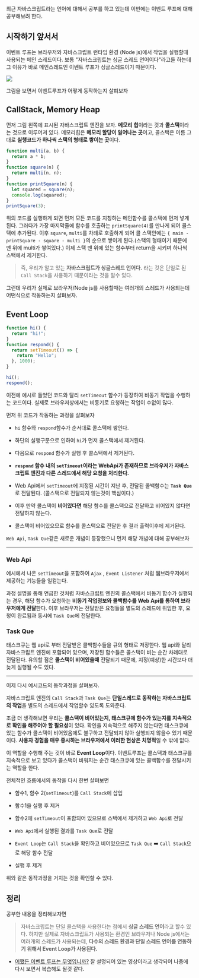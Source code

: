 최근 자바스크립트라는 언어에 대해서 공부를 하고 있는데 이번에는 이벤트 루프에 대해 공부해보려 한다.

## 시작하기 앞서서

이벤트 루프는 브라우저와 자바스크립트 런타임 환경 (Node js)에서 작업을 실행할때 사용되는 메인 스레드이다.
보통 "자바스크립트는 싱글 스레드 언어이다"라고들 하는데 그 이유가 바로 메인스레드인 이벤트 루프가 싱글스레드이기 때문이다.

![](https://velog.velcdn.com/images/cnffjd95/post/0947b129-0ae9-4822-bc36-20134279d450/image.png)

그림을 보면서 이벤트루프가 어떻게 동작하는지 살펴보자

## CallStack, Memory Heap

먼저 그림 왼쪽에 표시된 자바스크립트 엔진을 보자.
**메모리 힙**이라는 것과 **콜스택**이라는 것으로 이루어져 있다. 메모리힙은 **메모리 할당이 일어나는 곳**이고, 콜스택은 이름 그대로 **실행코드가 하나씩 스택의 형태로 쌓이는 곳**이다.

```javascript
function multi(a, b) {
  return a * b;
}
function square(n) {
  return multi(n, n);
}
function printSquare(n) {
  let squared = square(n);
  console.log(squared);
}
printSquare(3);
```

위의 코드를 실행하게 되면 먼저 모든 코드를 지칭하는 메인함수를 콜스택에 먼저 넣게 된다. 그러다가 가장 마지막줄에 함수를 호출하는 `printSquare(4)`를 만나게 되어 콜스택에 추가된다. 이후 `square`, `multi`를 차례로 호출하게 되어 콜 스택안에는 `{ main - printSquare - square - multi }`의 순으로 쌓이게 된다.(스택의 형태이기 때문에 맨 위에 multi가 쌓여있다.)
이제 스택 맨 위에 있는 함수부터 return을 시키며 하나씩 스택에서 제거한다.

> 즉, 우리가 알고 있는 **자바스크립트가 싱글스레드 언어다.** 라는 것은 단일로 된 `Call Stack`을 사용하기 때문이라는 것을 알수 있다.

그런데 우리가 실제로 브라우저/Node js를 사용할때는 여러개의 스레드가 사용되는데 어떤식으로 작동하는지 살펴보자.

## Event Loop

```javascript
function hi() {
  return "hi!";
}
function respond() {
  return setTimeout(() => {
    return "Hello";
  }, 1000);
}

hi();
respond();
```

이전에 예시로 들었던 코드와 달리 `setTimeout` 함수가 등장하여 비동기 작업을 수행하는 코드이다. 실제로 브라우저상에서는 비동기로 요청하는 작업이 수없이 많다.

먼저 위 코드가 작동하는 과정을 살펴보자

- `hi` 함수와 `respond`함수가 순서대로 콜스택에 쌓인다.

- 하단의 실행구문으로 인하여 `hi`가 먼저 콜스택에서 제거된다.

- 다음으로 `respond` 함수가 실행 후 콜스택에서 제거된다.

- **`respond` 함수 내의 `setTimeout`이라는 WebApi가 존재하므로 브라우저가 자바스크립트 엔진과 다른 스레드에서 해당 요청을 처리한다.**

- Web Api에서 `setTimeout`에 지정된 시간이 지난 후, 전달된 콜백함수는 **`Task Que`** 로 전달된다. (콜스택으로 전달되지 않는것이 핵심이다.)

- 이후 만약 콜스택이 **비어있다면** 해당 함수를 콜스택으로 전달하고 비어있지 않다면 전달하지 않는다.

- 콜스택이 비어있으므로 함수를 콜스택으로 전달한 후 결과 출력이후에 제거된다.

`Web Api`, `Task Que`같은 새로운 개념이 등장했으니 먼저 해당 개념에 대해 공부해보자

---

### Web Api

예시에서 나온 `setTimeout`을 포함하여 `Ajax` , `Event Listener` 처럼 웹브라우저에서 제공하는 기능들을 일컫는다.

과정 설명을 통해 언급한 것처럼 자바스크립트 엔진의 콜스택에서 비동기 함수가 실행되는 경우, 해당 함수가 요청하는 **비동기 작업정보와 콜백함수를 Web Api를 통하여 브라우저에게 전달**한다.
이후 브라우저는 전달받은 요청들을 별도의 스레드에 위임한 후, 요청이 완료됨과 동시에 `Task Que`에 전달한다.

### Task Que

태스크큐는 웹 api로 부터 전달받은 콜백함수들을 큐의 형태로 저장한다. 웹 api와 달리 자바스크립트 엔진에 포함되어 있으며, 저장된 함수들은 콜스택이 비는 순간 차례대로 전달된다.
유의할 점은 **콜스택이 비어있을때** 전달되기 때문에, 지정(예상)한 시간보다 더 늦게 실행될 수도 있다.

---

이제 다시 예시코드의 동작과정을 살펴보자.

자바스크립트 엔진의 `Call Stack`과 `Task Que`는 **단일스레드로 동작하는 자바스크립트의 작업**을 별도의 스레드에서 작업할수 있도록 도와준다.

조금 더 생각해보면 우리는 **콜스택이 비어있는지, 태스크큐에 함수가 있는지를 지속적으로 확인을 해주어야 할 필요성**이 있다. 확인을 지속적으로 해주지 않는다면 태스크큐에 있는 함수가 콜스택이 비어있음에도 불구하고 전달되지 않아 실행되지 않을수 있기 때문이다. **사용자 경험을 매우 중시하는 브라우저에서 이러한 현상은 치명적**일 수 밖에 없다.

이 역할을 수행해 주는 것이 바로 **Event Loop**이다.
이벤트루프는 콜스택과 태스크큐를 지속적으로 보고 있다가 콜스택이 비워지는 순간 태스크큐에 있는 콜백함수를 전달시키는 역할을 한다.

전체적인 흐름에서의 동작을 다시 한번 살펴보면

- 함수1, 함수 2(`setTimeout`)를 `Call Stack`에 삽입

- 함수1을 실행 후 제거

- 함수2에 `setTimeout`이 포함되어 있으므로 스택에서 제거하고 `Web Api`로 전달

- `Web Api`에서 실행된 결과를 `Task Que`로 전달

- `Event Loop`는 `Call Stack`을 확인하고 비어있으므로 `Task Que` ➡️ `Call Stack`으로 해당 함수 전달

- 실행 후 제거

위와 같은 동작과정을 거치는 것을 확인할 수 있다.

## 정리

공부한 내용을 정리해보자면

> 자바스크립트는 단일 콜스택을 사용한다는 점에서 **싱글 스레드 언어**라고 할수 있다. 하지만 실제로 자바스크립트가 사용되는 환경인 브라우저나 Node js에서는 여러개의 스레드가 사용되는데, **다수의 스레드 환경과 단일 스레드 언어를 연동하기 위해서 Event Loop가 사용된다.**

- [어쨌든 이벤트 루프는 무엇입니까?](https://www.youtube.com/watch?v=8aGhZQkoFbQ)
  잘 설명되어 있는 영상이라고 생각되어 나중에 다시 보면서 복습해도 될것 같다.
